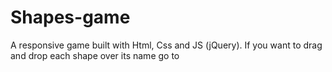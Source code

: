 # Shapes-game
A responsive game built with Html, Css and JS (jQuery). If you want to drag and drop each shape over its name go to 
